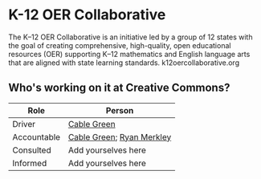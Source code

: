 # K-12 OER Collaborative
The K–12 OER Collaborative is an initiative led by a group of 12 states with the goal of creating comprehensive, high-quality, open educational resources (OER) supporting K–12 mathematics and English language arts that are aligned with state learning standards. k12oercollaborative.org

## Who's working on it at Creative Commons?

| Role  | Person |
| ------------- | ------------- |
| Driver  | [Cable Green](https://github.com/cablegreen)  |
| Accountable  |[Cable Green](https://github.com/cablegreen); [Ryan Merkley]( https://github.com/ryanmerkley)   |
| Consulted | Add yourselves here |
| Informed | Add yourselves here |
